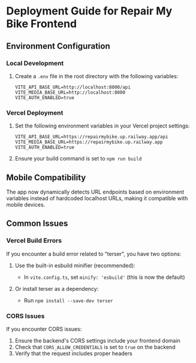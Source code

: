 # Deployment Guide for Repair My Bike Frontend

## Environment Configuration

### Local Development
1. Create a `.env` file in the root directory with the following variables:
   ```
   VITE_API_BASE_URL=http://localhost:8000/api
   VITE_MEDIA_BASE_URL=http://localhost:8000
   VITE_AUTH_ENABLED=true
   ```

### Vercel Deployment
1. Set the following environment variables in your Vercel project settings:
   ```
   VITE_API_BASE_URL=https://repairmybike.up.railway.app/api
   VITE_MEDIA_BASE_URL=https://repairmybike.up.railway.app
   VITE_AUTH_ENABLED=true
   ```

2. Ensure your build command is set to `npm run build`

## Mobile Compatibility

The app now dynamically detects URL endpoints based on environment variables instead of hardcoded localhost URLs, making it compatible with mobile devices.

## Common Issues

### Vercel Build Errors

If you encounter a build error related to "terser", you have two options:

1. Use the built-in esbuild minifier (recommended):
   - In `vite.config.ts`, set `minify: 'esbuild'` (this is now the default)

2. Or install terser as a dependency:
   - Run `npm install --save-dev terser`

### CORS Issues

If you encounter CORS issues:

1. Ensure the backend's CORS settings include your frontend domain
2. Check that `CORS_ALLOW_CREDENTIALS` is set to `true` on the backend
3. Verify that the request includes proper headers 